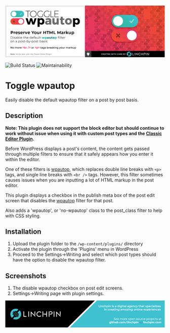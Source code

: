 ![Toggle wpautop](https://github.com/linchpin/toggle-wpautop/blob/master/.wordpress-org/banner-1544x500.png?raw=true)

![Build Status](https://github.com/linchpin/toggle-wpautop/workflows/Deploy%20to%20WordPress.org/badge.svg) ![Maintainability](https://codeclimate.com/github/linchpin/toggle-wpautop/maintainability)

# Toggle wpautop #

Easily disable the default wpautop filter on a post by post basis.



## Description ##

**Note: This plugin does not support the block editor but should continue to work without issue when using it with custom post types and the [Classic Editor Plugin](https://wordpress.org/plugins/classic-editor/).**

Before WordPress displays a post's content, the content gets passed through multiple filters to ensure that it safely appears how you enter it within the editor.

One of these filters is [wpautop](http://codex.wordpress.org/Function_Reference/wpautop "wpautop"), which replaces double line breaks with `<p>` tags, and single line breaks with `<br />` tags. However, this filter sometimes causes issues when you are inputting a lot of HTML markup in the post editor.

This plugin displays a checkbox in the publish meta box of the post edit screen that disables the [wpautop](http://codex.wordpress.org/Function_Reference/wpautop "wpautop") filter for that post.

Also adds a 'wpautop', or 'no-wpautop' class to the post_class filter to help with CSS styling.

## Installation ##

1. Upload the plugin folder to the `/wp-content/plugins/` directory
2. Activate the plugin through the 'Plugins' menu in WordPress
3. Proceed to the Settings->Writing and select which post types should have the option to disable the wpautop filter.


## Screenshots ##

1. The disable wpautop checkbox on post edit screens.
2. Settings->Writing page with plugin settings.

![Linchpin](https://github.com/linchpin/brand-assets/blob/master/github-opensource-banner.png?raw=true)
